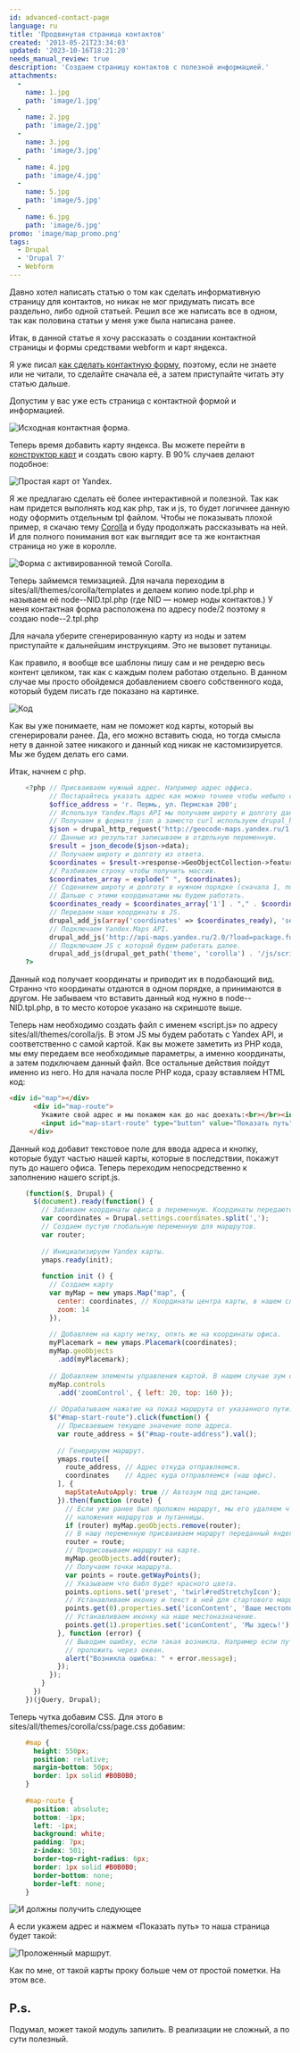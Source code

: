 ```yaml
---
id: advanced-contact-page
language: ru
title: 'Продвинутая страница контактов'
created: '2013-05-21T23:34:03'
updated: '2023-10-16T18:21:20'
needs_manual_review: true
description: 'Создаем страницу контактов с полезной информацией.'
attachments:
  -
    name: 1.jpg
    path: 'image/1.jpg'
  -
    name: 2.jpg
    path: 'image/2.jpg'
  -
    name: 3.jpg
    path: 'image/3.jpg'
  -
    name: 4.jpg
    path: 'image/4.jpg'
  -
    name: 5.jpg
    path: 'image/5.jpg'
  -
    name: 6.jpg
    path: 'image/6.jpg'
promo: 'image/map_promo.png'
tags:
  - Drupal
  - 'Drupal 7'
  - Webform
---
```


Давно хотел написать статью о том как сделать информативную страницу для контактов, но никак не мог придумать писать все раздельно, либо одной статьей. Решил все же написать все в одном, так как половина статьи у меня уже была написана ранее.

Итак, в данной статье я хочу рассказать о создании контактной страницы и формы средствами webform и карт яндекса.

Я уже писал [как сделать контактную форму](/blog/20), поэтому, если не знаете или не читали, то сделайте сначала её, а затем приступайте читать эту статью дальше.

Допустим у вас уже есть страница с контактной формой и информацией.

![Исходная контактная форма.](image/1%20(2).jpg)

Теперь время добавить карту яндекса. Вы можете перейти в [конструктор карт](http://api.yandex.ru/maps/tools/constructor/) и создать свою карту. В 90% случаев делают подобное:  

![Простая карт от Yandex.](image/2%20(2).jpg)

Я же предлагаю сделать её более интерактивной и полезной. Так как нам придется выполнять код как php, так и js, то будет логичнее данную ноду оформить отдельным tpl файлом. Чтобы не показывать плохой пример, я скачаю тему [Corolla](http://drupal.org/project/corolla) и буду продолжать рассказывать на ней. И для полного понимания вот как выглядит все та же контактная страница но уже в королле.  

![Форма с активированной темой Corolla.](image/3%20(2).jpg)

Теперь займемся темизацией. Для начала переходим в sites/all/themes/corolla/templates и делаем копию node.tpl.php и называем её node--NID.tpl.php (где NID — номер ноды контактов.) У меня контактная форма расположена по адресу node/2 поэтому я создаю node--2.tpl.php

Для начала уберите сгенерированную карту из ноды и затем приступайте к дальнейшим инструкциям. Это не вызовет путаницы.

Как правило, я вообще все шаблоны пишу сам и не рендерю весь контент целиком, так как с каждым полем работаю отдельно. В данном случае мы просто обойдемся добавлением своего собственного кода, который будем писать где показано на картинке.  

![Код](image/4%20(1).jpg)

Как вы уже понимаете, нам не поможет код карты, который вы сгенерировали ранее. Да, его можно вставить сюда, но тогда смысла нету в данной затее никакого и данный код никак не кастомизируется. Мы же будем делать его сами.

Итак, начнем с php.  

~~~php
    <?php // Присваиваем нужный адрес. Например адрес оффиса.
          // Постарайтесь указать адрес как можно точнее чтобы небыло сбоя.
          $office_address = 'г. Пермь, ул. Пермская 200';
          // Используя Yandex.Maps API мы получаем широту и долготу данного адреса.
          // Получаем в формате json а заместо curl используем drupal_http_request();
          $json = drupal_http_request('http://geocode-maps.yandex.ru/1.x/?format=json&geocode=' . $office_address . '&result=1');
          // Данные из результат записываем в отдельную переменную.
          $result = json_decode($json->data);
          // Получаем широту и долготу из ответа.
          $coordinates = $result->response->GeoObjectCollection->featureMember[0]->GeoObject->Point->pos;
          // Разбиваем строку чтобы получить массив.
          $coordinates_array = explode(" ", $coordinates);
          // Соденияем широту и долготу в нужном порядке (сначала 1, потом 0), а также разделяем запятой а не пробелом.
          // Дальше с этими координатами мы будем работать.
          $coordinates_ready = $coordinates_array['1'] . "," . $coordinates_array['0'];
          // Передаем наши координаты в JS.
          drupal_add_js(array('coordinates' => $coordinates_ready), 'setting');
          // Подключаем Yandex.Maps API.
          drupal_add_js('http://api-maps.yandex.ru/2.0/?load=package.full&lang=ru-RU');
          // Подключаем JS с которой будем работать далее.
          drupal_add_js(drupal_get_path('theme', 'corolla') . '/js/script.js');
    ?>
~~~

Данный код получает координаты и приводит их в подобающий вид. Странно что координаты отдаются в одном порядке, а принимаются в другом. Не забываем что вставить данный код нужно в node--NID.tpl.php, в то место которое указано на скриншоте выше.

Теперь нам необходимо создать файл с именем «script.js» по адресу sites/all/themes/corolla/js. В этом JS мы будем работать с Yandex API, и соответственно с самой картой. Как вы можете заметить из PHP кода, мы ему передаем все необходимые параметры, а именно координаты, а затем подключаем данный файл. Все остальные действия пойдут именно из него. Но для начала после PHP кода, сразу вставляем HTML код:  

~~~html
<div id="map"></div>
      <div id="map-route">
        Укажите свой адрес и мы покажем как до нас доехать:<br></br><input id="map-route-address" type="text" value="Пермь, "></input>
        <input id="map-start-route" type="button" value="Показать путь"></input>
     </div>
~~~

Данный код добавит текстовое поле для ввода адреса и кнопку, которые будут частью нашей карты, которые в последствии, покажут путь до нашего офиса. Теперь переходим непосредственно к заполнению нашего script.js.

~~~js {"header":"script.js"}
    (function($, Drupal) {
      $(document).ready(function() {
        // Забиваем координаты офиса в переменную. Координаты передаются друпалом.
        var coordinates = Drupal.settings.coordinates.split(',');
        // Создаем пустую глобальную переменную для маршрутов.
        var router;
    
        // Инициализируем Yandex карты.
        ymaps.ready(init);
    
        function init () {
          // Создаем карту
          var myMap = new ymaps.Map("map", {
            center: coordinates, // Координаты центра карты, в нашем случае офиса.
            zoom: 14
          }),
    
          // Добавляем на карту метку, опять же на координаты офиса.
          myPlacemark = new ymaps.Placemark(coordinates);
          myMap.geoObjects
            .add(myPlacemark);
    
          // Добавляем элементы управления картой. В нашем случае зум со смещением.
          myMap.controls
            .add('zoomControl', { left: 20, top: 160 }); 
               
          // Обрабатываем нажатие на показ маршрута от указанного пути.     
          $("#map-start-route").click(function() {
            // Присваевыем текущее значение поле адреса.
            var route_address = $("#map-route-address").val();
                      
            // Генерируем маршрут.
            ymaps.route([
              route_address, // Адрес откуда отправляемся.
              coordinates    // Адрес куда отправляемся (наш офис).
            ], {
              mapStateAutoApply: true // Автозум под дистанцию.
            }).then(function (route) {
              // Если уже ранее был проложен маршрут, мы его удаляем чтобы небыло
              // наложения маршрутов и путанницы.
              if (router) myMap.geoObjects.remove(router);
              // В нашу переменную присваиваем маршрут переданный яндексом.
              router = route;
              // Прорисовываем маршрут на карте.
              myMap.geoObjects.add(router);
              // Получаем точки маршрута.
              var points = route.getWayPoints();  
              // Указываем что бабл будет красного цвета.
              points.options.set('preset', 'twirl#redStretchyIcon');
              // Устанавливаем иконку и текст в ней для стартового маршрута.
              points.get(0).properties.set('iconContent', 'Ваше местоположение');
              // Устанавливаем иконку на наше местоназначение.
              points.get(1).properties.set('iconContent', 'Мы здесь!');
            }, function (error) {
              // Выводим ошибку, если такая возникла. Например если путь хотят
              // проложить через океан.
              alert("Возникла ошибка: " + error.message);
            });
          });   
        }
      })
    })(jQuery, Drupal);
~~~

Теперь чутка добавим CSS. Для этого в sites/all/themes/corolla/css/page.css добавим:

~~~css
    #map {
      height: 550px;
      position: relative;
      margin-bottom: 50px;
      border: 1px solid #B0B0B0;
    }
    
    #map-route {
      position: absolute;
      bottom: -1px;
      left: -1px;
      background: white;
      padding: 7px;
      z-index: 501;
      border-top-right-radius: 6px;
      border: 1px solid #B0B0B0;
      border-bottom: none;
      border-left: none;
    }
~~~

![И должны получить следующее ](image/5%20(1).jpg)

А если укажем адрес и нажмем «Показать путь» то наша страница будет такой:  

![Проложенный маршрут.](image/6%20(1).jpg)

Как по мне, от такой карты проку больше чем от простой пометки. На этом все.

P.s.
----

Подумал, может такой модуль запилить. В реализации не сложный, а по сути полезный.
